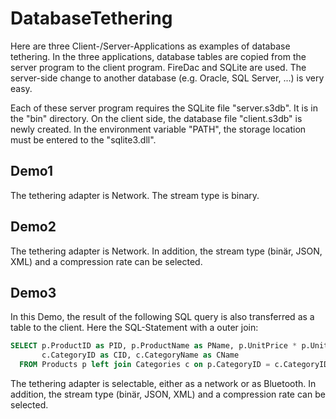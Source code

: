 # DatabaseTethering

Here are three Client-/Server-Applications as examples of database tethering.
In the three applications, database tables are copied from the server program to the client program.
FireDac and SQLite are used. The server-side change to another database 
(e.g. Oracle, SQL Server, ...) is very easy.

Each of these server program requires the SQLite file "server.s3db". It is in the "bin" directory.
On the client side, the database file "client.s3db" is newly created.
In the environment variable "PATH", the storage location must be entered to the "sqlite3.dll".


## Demo1

The tethering adapter is Network. The stream type is binary.

## Demo2

The tethering adapter is Network. 
In addition, the stream type (bin&auml;r, JSON, XML) and a compression rate can be selected.

## Demo3

In this Demo, the result of the following SQL query is also transferred as a table to the client.
Here the SQL-Statement with a outer join:
```sql
SELECT p.ProductID as PID, p.ProductName as PName, p.UnitPrice * p.UnitsInStock as TotalPrice,
       c.CategoryID as CID, c.CategoryName as CName
  FROM Products p left join Categories c on p.CategoryID = c.CategoryID
```  
The tethering adapter is selectable, either as a network or as Bluetooth. 
In addition, the stream type (bin&auml;r, JSON, XML) and a compression rate can be selected.


